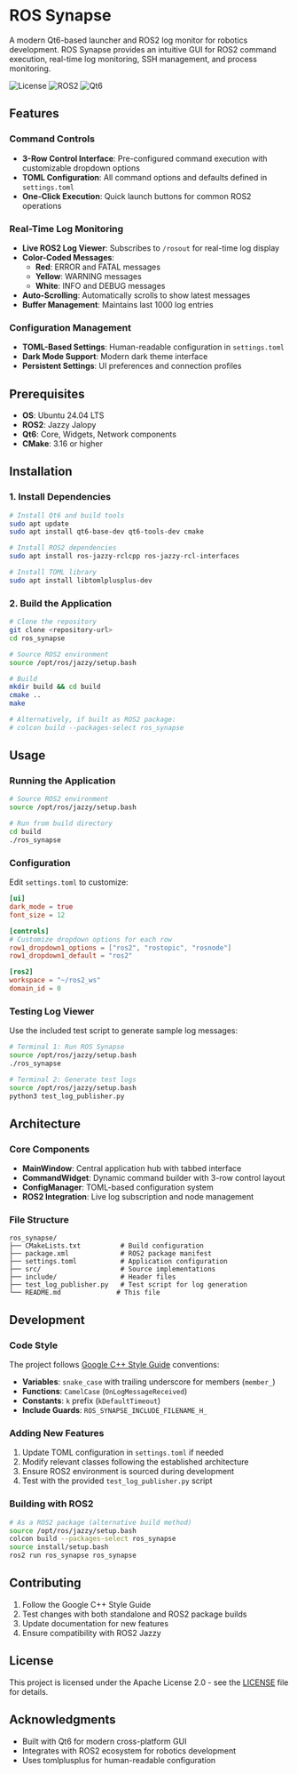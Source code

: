 # ROS Synapse

A modern Qt6-based launcher and ROS2 log monitor for robotics development. ROS Synapse provides an intuitive GUI for ROS2 command execution, real-time log monitoring, SSH management, and process monitoring.

![License](https://img.shields.io/badge/license-Apache%202.0-blue.svg)
![ROS2](https://img.shields.io/badge/ROS2-Jazzy-green.svg)
![Qt6](https://img.shields.io/badge/Qt-6-brightgreen.svg)

## Features

### **Command Controls**
- **3-Row Control Interface**: Pre-configured command execution with customizable dropdown options
- **TOML Configuration**: All command options and defaults defined in `settings.toml`
- **One-Click Execution**: Quick launch buttons for common ROS2 operations

### **Real-Time Log Monitoring**
- **Live ROS2 Log Viewer**: Subscribes to `/rosout` for real-time log display
- **Color-Coded Messages**: 
  - **Red**: ERROR and FATAL messages
  - **Yellow**: WARNING messages  
  - **White**: INFO and DEBUG messages
- **Auto-Scrolling**: Automatically scrolls to show latest messages
- **Buffer Management**: Maintains last 1000 log entries

### **Configuration Management**
- **TOML-Based Settings**: Human-readable configuration in `settings.toml`
- **Dark Mode Support**: Modern dark theme interface
- **Persistent Settings**: UI preferences and connection profiles

## Prerequisites

- **OS**: Ubuntu 24.04 LTS
- **ROS2**: Jazzy Jalopy
- **Qt6**: Core, Widgets, Network components
- **CMake**: 3.16 or higher

## Installation

### 1. Install Dependencies

```bash
# Install Qt6 and build tools
sudo apt update
sudo apt install qt6-base-dev qt6-tools-dev cmake

# Install ROS2 dependencies
sudo apt install ros-jazzy-rclcpp ros-jazzy-rcl-interfaces

# Install TOML library
sudo apt install libtomlplusplus-dev
```

### 2. Build the Application

```bash
# Clone the repository
git clone <repository-url>
cd ros_synapse

# Source ROS2 environment
source /opt/ros/jazzy/setup.bash

# Build
mkdir build && cd build
cmake ..
make

# Alternatively, if built as ROS2 package:
# colcon build --packages-select ros_synapse
```

## Usage

### Running the Application

```bash
# Source ROS2 environment
source /opt/ros/jazzy/setup.bash

# Run from build directory
cd build
./ros_synapse
```

### Configuration

Edit `settings.toml` to customize:

```toml
[ui]
dark_mode = true
font_size = 12

[controls]
# Customize dropdown options for each row
row1_dropdown1_options = ["ros2", "rostopic", "rosnode"]
row1_dropdown1_default = "ros2"

[ros2]
workspace = "~/ros2_ws"
domain_id = 0
```

### Testing Log Viewer

Use the included test script to generate sample log messages:

```bash
# Terminal 1: Run ROS Synapse
source /opt/ros/jazzy/setup.bash
./ros_synapse

# Terminal 2: Generate test logs
source /opt/ros/jazzy/setup.bash
python3 test_log_publisher.py
```

## Architecture

### Core Components

- **MainWindow**: Central application hub with tabbed interface
- **CommandWidget**: Dynamic command builder with 3-row control layout  
- **ConfigManager**: TOML-based configuration system
- **ROS2 Integration**: Live log subscription and node management

### File Structure

```
ros_synapse/
├── CMakeLists.txt          # Build configuration
├── package.xml             # ROS2 package manifest
├── settings.toml           # Application configuration
├── src/                    # Source implementations
├── include/                # Header files
├── test_log_publisher.py   # Test script for log generation
└── README.md              # This file
```

## Development

### Code Style

The project follows [Google C++ Style Guide](cpp_coding_standard.markdown) conventions:

- **Variables**: `snake_case` with trailing underscore for members (`member_`)
- **Functions**: `CamelCase` (`OnLogMessageReceived`)
- **Constants**: `k` prefix (`kDefaultTimeout`)
- **Include Guards**: `ROS_SYNAPSE_INCLUDE_FILENAME_H_`

### Adding New Features

1. Update TOML configuration in `settings.toml` if needed
2. Modify relevant classes following the established architecture
3. Ensure ROS2 environment is sourced during development
4. Test with the provided `test_log_publisher.py` script

### Building with ROS2

```bash
# As a ROS2 package (alternative build method)
source /opt/ros/jazzy/setup.bash
colcon build --packages-select ros_synapse
source install/setup.bash
ros2 run ros_synapse ros_synapse
```

## Contributing

1. Follow the Google C++ Style Guide
2. Test changes with both standalone and ROS2 package builds
3. Update documentation for new features
4. Ensure compatibility with ROS2 Jazzy

## License

This project is licensed under the Apache License 2.0 - see the [LICENSE](LICENSE) file for details.

## Acknowledgments

- Built with Qt6 for modern cross-platform GUI
- Integrates with ROS2 ecosystem for robotics development
- Uses tomlplusplus for human-readable configuration

